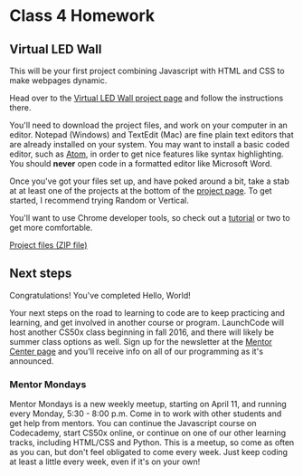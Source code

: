 # Class 4 Homework

## Virtual LED Wall

This will be your first project combining Javascript with HTML and CSS to make webpages dynamic.

Head over to the [Virtual LED Wall project page](https://github.com/chrisbay/virtual-led-wall) and follow the instructions there.

You'll need to download the project files, and work on your computer in an editor. Notepad (Windows) and TextEdit (Mac) are fine plain text editors that are already installed on your system. You may want to install a basic coded editor, such as [Atom](https://atom.io/), in order to get nice features like syntax highlighting. You should __never__ open code in a formatted editor like Microsoft Word.

Once you've got your files set up, and have poked around a bit, take a stab at at least one of the projects at the bottom of the [project page](https://github.com/chrisbay/virtual-led-wall). To get started, I recommend trying Random or Vertical.

You'll want to use Chrome developer tools, so check out a [tutorial](https://www.youtube.com/watch?v=nV9PLPFTnkE&list=PLfdtiltiRHWEQ6wtGVC57qrlRtQPyylya) or two to get more comfortable.

[Project files (ZIP file)](https://github.com/LaunchCodeEducation/virtual-led-wall/archive/master.zip)

## Next steps

Congratulations! You've completed Hello, World!

Your next steps on the road to learning to code are to keep practicing and learning, and get involved in another course or program. LaunchCode will host another CS50x class beginning in fall 2016, and there will likely be summer class options as well. Sign up for the newsletter at the [Mentor Center page](https://www.launchcode.org/mentorcenter) and you'll receive info on all of our programming as it's announced.

### Mentor Mondays

Mentor Mondays is a new weekly meetup, starting on April 11, and running every Monday, 5:30 - 8:00 p.m. Come in to work with other students and get help from mentors. You can continue the Javascript course on Codecademy, start CS50x online, or continue on one of our other learning tracks, including HTML/CSS and Python. This is a meetup, so come as often as you can, but don't feel obligated to come every week. Just keep coding at least a little every week, even if it's on your own!
